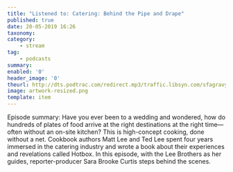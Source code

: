 ```yaml
---
title: "Listened to: Catering: Behind the Pipe and Drape"
published: true
date: 20-05-2019 16:26
taxonomy:
category:
	- stream
tag:
	- podcasts
summary:
enabled: '0'
header_image: '0'
theurl: http://dts.podtrac.com/redirect.mp3/traffic.libsyn.com/sfagravy/Catering.Final.mp3?dest-id=228971
image: artwork-resized.png
template: item
---
```

 
Episode summary: Have you ever been to a wedding and wondered, how do hundreds of plates of food arrive at the right destinations at the right time—often without an on-site kitchen? This is high-concept cooking, done without a net. Cookbook authors Matt Lee and Ted Lee spent four years immersed in the catering industry and wrote a book about their experiences and revelations called Hotbox. In this episode, with the Lee Brothers as her guides, reporter-producer Sara Brooke Curtis steps behind the scenes.
